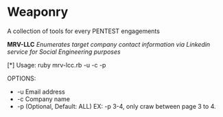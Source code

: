 # Weaponry
A collection of tools for every PENTEST engagements

**MRV-LLC**
*Enumerates target company contact information via Linkedin service for Social Engineering purposes*

[*] Usage:
ruby mrv-lcc.rb -u <username> -c <company name> -p <optional>

OPTIONS:
- -u      Email address
- -c      Company name
- -p      (Optional, Default: ALL) EX: -p 3-4, only craw between page 3 to 4.
   
   
